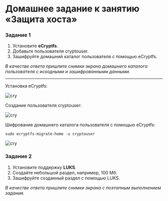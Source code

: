# Домашнее задание к занятию  «Защита хоста»

### Задание 1

1. Установите **eCryptfs**.
2. Добавьте пользователя cryptouser.
3. Зашифруйте домашний каталог пользователя с помощью eCryptfs.


*В качестве ответа  пришлите снимки экрана домашнего каталога пользователя с исходными и зашифрованными данными.*  

---

Установка eCryptfs:

![cry](https://github.com/OhotinDY/sdb-13-02/blob/main/cry1.pmg)

Создание пользователя cryptouser:

![cry](https://github.com/OhotinDY/sdb-13-02/blob/main/cry2.pmg)

Шифрование домашнего каталога пользователя с помощью eCryptfs:

```
sudo ecryptfs-migrate-home -u cryptouser
```

![cry](https://github.com/OhotinDY/sdb-13-02/blob/main/cry3.pmg)









### Задание 2

1. Установите поддержку **LUKS**.
2. Создайте небольшой раздел, например, 100 Мб.
3. Зашифруйте созданный раздел с помощью LUKS.

*В качестве ответа пришлите снимки экрана с поэтапным выполнением задания.*
